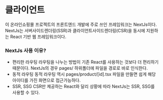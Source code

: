 # 클라이언트

이 온라인쇼핑몰 프로젝트의 프론트엔드 개발에 주로 쓰인 프레임워크는 NextJs이다.
NextJs는 서버사이드렌더링(SSR)과 클라이언트사이드렌더링(CSR)을 동시에 지원하는 React 기반 웹 프레임워크이다.

### NextJs 사용 이유?
- 편리한 라우팅
라우팅을 나누는 방법이 기존 React를 사용하는 것보다 더 편리하기 때문이다. NextJs의 경우 pages/ 하위폴더에 파일을 경로로 바로 인식한다.
- 동적 라우팅
동적 라우팅 역시 pages/product/[id].tsx 파일을 만들면 쉽게 해당 아이디를 가진 화면으로 접근가능하다.
- SSR, SSG
CSR만 제공하는 React와 달리 상황에 따라 NextJs는 SSR, SSG를 사용할 수 있다.

